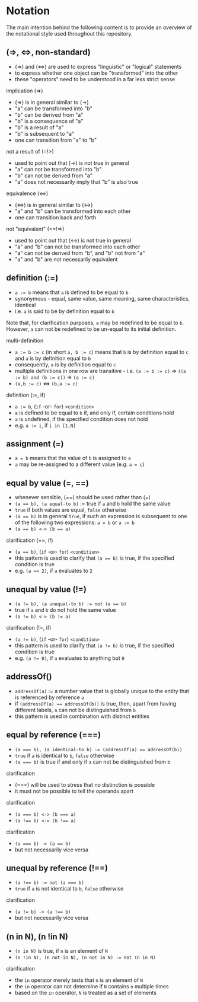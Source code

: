 
<!-- ======================================================================= -->
# Notation

The main intention behind the following content is to provide an
overview of the notational style used throughout this repository.

<!-- ======================================================================= -->
## (=>, <=>, non-standard)

* (=>) and (<=>) are used to express "linguistic" or "logical" statements
* to express whether one object can be "transformed" into the other
* these "operators" need to be understood in a far less strict sense

implication (=>)

* (=>) is in general similar to (->)
* "a" can be transformed into "b"
* "b" can be derived from "a"
* "b" is a consequence of "a"
* "b" is a result of "a"
* "b" is subsequent to "a"
* one can transition from "a" to "b"

not a result of (=!>)

* used to point out that (->) is not true in general
* "a" can not be transformed into "b"
* "b" can not be derived from "a"
* "a" does not necessarily imply that "b" is also true

equivalence (<=>)

* (<=>) is in general similar to (<->)
* "a" and "b" can be transformed into each other
* one can transition back and forth

not "equivalent" (<=!=>)

* used to point out that (<->) is not true in general
* "a" and "b" can not be transformed into each other
* "a" can not be derived from "b", and "b" not from "a"
* "a" and "b" are not necessarily equivalent

<!-- ======================================================================= -->
## definition (:=)

* `a := b` means that `a` is defined to be equal to `b`
* synonymous - equal, same value, same meaning, same characteristics, identical
* i.e. `a` is said to be by definition equal to `b`

Note that, for clarification purposes, `a` may be redefined to be equal to `b`.
However, `a` can not be redefined to be un-equal to its initial definition.

multi-definition

* `a := b := c` (in short `a, b := c`)
  means that `b` is by definition equal to `c`
  and `a` is by definition equal to `b`
* consequently, `a` is by definition equal to `c`
* multiple definitions in one row are transitive -
  i.e. `(a := b := c)` => `((a := b) and (b := c))` => `(a := c)`
* `(a,b := c)` <=> `(b,a := c)`

definition (:=, if)

* `a := b`, (`if` -or- `for`) `<condition>`
* `a` is defined to be equal to `b` if, and only if, certain conditions hold
* `a` is undefined, if the specified condition does not hold
* e.g. `a := i`, if `i in [1,N]`

<!-- ======================================================================= -->
## assignment (=)

* `a = b` means that the value of `b` is assigned to `a`
* `a` may be re-assigned to a different value (e.g. `a = c`)

<!-- ======================================================================= -->
## equal by value (=, ==)

* whenever sensible, (==) should be used rather than (=)
* `(a == b), (a equal-to b)` := true if `a` and `b` hold the same value
* `true` if both values are equal, `false` otherwise
* `(a == b)` is in general `true`, if such an expression
  is subsequent to one of the following two expressions: `a = b` or `a := b`
* `(a == b) <-> (b == a)`

clarification (==, if)

* `(a == b)`, (`if` -or- `for`) `<condition>`
* this pattern is used to clarify that `(a == b)` is true,
  if the specified condition is true
* e.g. `(a == 2)`, if `a` evaluates to `2`

<!-- ======================================================================= -->
## unequal by value (!=)

* `(a != b), (a unequal-to b) := not (a == b)`
* true if `a` and `b` do not hold the same value
* `(a != b) <-> (b != a)`

clarification (!=, if)

* `(a != b)`, (`if` -or- `for`) `<condition>`
* this pattern is used to clarify that `(a != b)` is true,
  if the specified condition is true
* e.g. `(a != 0)`, if `a` evaluates to anything but `0`

<!-- ======================================================================= -->
## addressOf()

* `addressOf(a)` := a number value that is globally unique
  to the entity that is referenced by reference `a`
* if `(addressOf(a) == addressOf(b))` is true,
  then, apart from having different labels,
  `a` can not be distinguished from `b`
* this pattern is used in combination with distinct entities

<!-- ======================================================================= -->
## equal by reference (===)

* `(a === b), (a identical-to b) := (addressOf(a) == addressOf(b))`
* `true` if `a` is identical to `b`, `false` otherwise
* `(a === b)` is true if and only if `a` can not be distinguished from `b`

clarification

* (===) will be used to stress that no distinction is possible
* it must not be possible to tell the operands apart

clarification

* `(a === b) <-> (b === a)`
* `(a !== b) <-> (b !== a)`

clarification

* `(a === b) -> (a == b)`
* but not necessarily vice versa

<!-- ======================================================================= -->
## unequal by reference (!==)

* `(a !== b) := not (a === b)`
* `true` if `a` is not identical to `b`, `false` otherwise

clarification

* `(a != b) -> (a !== b)`
* but not necessarily vice versa

<!-- ======================================================================= -->
## (n in N), (n !in N)

* `(n in N)` is true, if `n` is an element of `N`
* `(n !in N), (n not-in N), (n not in N) := not (n in N)`

clarification

* the `in` operator merely tests that `n` is an element of `N`
* the `in` operator can not determine if `N` contains `n` multiple times
* based on the `in` operator, `N` is treated as a set of elements

